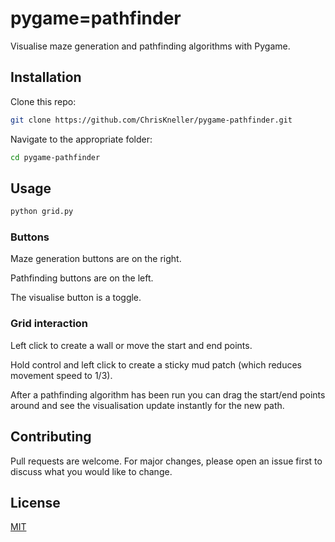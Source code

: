 # pygame=pathfinder

Visualise maze generation and pathfinding algorithms with Pygame.

## Installation

Clone this repo:

```bash
git clone https://github.com/ChrisKneller/pygame-pathfinder.git
```

Navigate to the appropriate folder:

```bash
cd pygame-pathfinder
```

## Usage

```bash
python grid.py
```

### Buttons

Maze generation buttons are on the right.

Pathfinding buttons are on the left.

The visualise button is a toggle.

### Grid interaction

Left click to create a wall or move the start and end points.

Hold control and left click to create a sticky mud patch (which reduces movement speed to 1/3).

After a pathfinding algorithm has been run you can drag the start/end points around and see the visualisation update instantly for the new path.

## Contributing
Pull requests are welcome. For major changes, please open an issue first to discuss what you would like to change.

## License
[MIT](https://choosealicense.com/licenses/mit/)